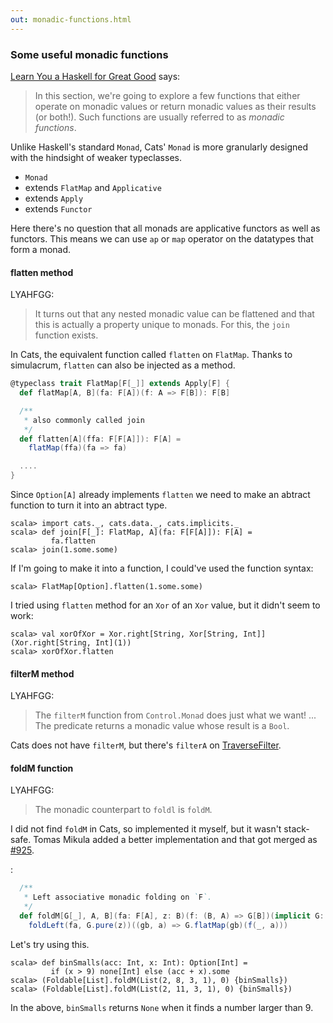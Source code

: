 ```yaml
---
out: monadic-functions.html
---
```


  [fafmm]: http://learnyouahaskell.com/for-a-few-monads-more
  [925]: https://github.com/typelevel/cats/pull/925
  [TraverseFilter]: TraverseFilter.html

### Some useful monadic functions

[Learn You a Haskell for Great Good][fafmm] says:

> In this section, we're going to explore a few functions that either operate on monadic values or return monadic values as their results (or both!). Such functions are usually referred to as *monadic functions*.

Unlike Haskell's standard `Monad`, Cats' `Monad`
is more granularly designed with the hindsight of
weaker typeclasses.

- `Monad`
- extends `FlatMap` and `Applicative`
- extends `Apply`
- extends `Functor`

Here there's no question that all monads are applicative functors
as well as functors. This means we can use `ap` or `map` operator
on the datatypes that form a monad.


#### flatten method

LYAHFGG:

> It turns out that any nested monadic value can be flattened and that this is actually a property unique to monads. For this, the `join` function exists.

In Cats, the equivalent function called `flatten` on `FlatMap`.
Thanks to simulacrum, `flatten` can also be injected as a method.

```scala
@typeclass trait FlatMap[F[_]] extends Apply[F] {
  def flatMap[A, B](fa: F[A])(f: A => F[B]): F[B]

  /**
   * also commonly called join
   */
  def flatten[A](ffa: F[F[A]]): F[A] =
    flatMap(ffa)(fa => fa)

  ....
}
```

Since `Option[A]` already implements `flatten` we need to
make an abtract function to turn it into an abtract type.

```console:new
scala> import cats._, cats.data._, cats.implicits._
scala> def join[F[_]: FlatMap, A](fa: F[F[A]]): F[A] =
         fa.flatten
scala> join(1.some.some)
```

If I'm going to make it into a function,
I could've used the function syntax:

```console
scala> FlatMap[Option].flatten(1.some.some)
```

I tried using `flatten` method for an `Xor` of an `Xor` value,
but it didn't seem to work:

```console:error
scala> val xorOfXor = Xor.right[String, Xor[String, Int]](Xor.right[String, Int](1))
scala> xorOfXor.flatten
```

#### filterM method

LYAHFGG:

> The `filterM` function from `Control.Monad` does just what we want!
> ...
> The predicate returns a monadic value whose result is a `Bool`.

Cats does not have `filterM`, but there's `filterA` on [TraverseFilter][TraverseFilter].

#### foldM function

LYAHFGG:

> The monadic counterpart to `foldl` is `foldM`.

I did not find `foldM` in Cats, so implemented it myself, but it wasn't stack-safe. Tomas Mikula added a better implementation and that got merged as [#925][925].

:

```scala
  /**
   * Left associative monadic folding on `F`.
   */
  def foldM[G[_], A, B](fa: F[A], z: B)(f: (B, A) => G[B])(implicit G: Monad[G]): G[B] =
    foldLeft(fa, G.pure(z))((gb, a) => G.flatMap(gb)(f(_, a)))
```

Let's try using this.

```console
scala> def binSmalls(acc: Int, x: Int): Option[Int] =
         if (x > 9) none[Int] else (acc + x).some
scala> (Foldable[List].foldM(List(2, 8, 3, 1), 0) {binSmalls})
scala> (Foldable[List].foldM(List(2, 11, 3, 1), 0) {binSmalls})
```

In the above, `binSmalls` returns `None` when it finds a number larger than 9.
